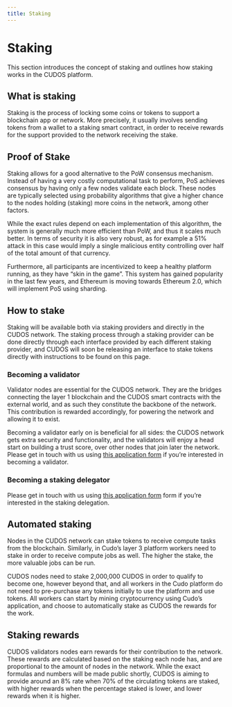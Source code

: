 ```yaml
---
title: Staking
---
```


# Staking

This section introduces the concept of staking and outlines how staking works in the CUDOS platform.

## What is staking

Staking is the process of locking some coins or tokens to support a blockchain app or network. More precisely, it usually involves sending tokens from a wallet to a staking smart contract, in order to receive rewards for the support provided to the network receiving the stake.

## Proof of Stake

Staking allows for a good alternative to the PoW consensus mechanism. Instead of having a very costly computational task to perform, PoS achieves consensus by having only a few nodes validate each block. These nodes are typically selected using probability algorithms that give a higher chance to the nodes holding (staking) more coins in the network, among other factors.

While the exact rules depend on each implementation of this algorithm, the system is generally much more efficient than PoW, and thus it scales much better. In terms of security it is also very robust, as for example a 51% attack in this case would imply a single malicious entity controlling over half of the total amount of that currency.

Furthermore, all participants are incentivized to keep a healthy platform running, as they have “skin in the game”. This system has gained popularity in the last few years, and Ethereum is moving towards Ethereum 2.0, which will implement PoS using sharding.

## How to stake

Staking will be available both via staking providers and directly in the CUDOS network. The staking process through a staking provider can be done directly through each interface provided by each different staking provider, and CUDOS will soon be releasing an interface to stake tokens directly with instructions to be found on this page.

### Becoming a validator

Validator nodes are essential for the CUDOS network. They are the bridges connecting the layer 1 blockchain and the CUDOS smart contracts with the external world, and as such they constitute the backbone of the network. This contribution is rewarded accordingly, for powering the network and allowing it to exist.

Becoming a validator early on is beneficial for all sides: the CUDOS network gets extra security and functionality, and the validators will enjoy a head start on building a trust score, over other nodes that join later the network. Please get in touch with us using [this application form](https://www.cudos.org/#contact-us) if you’re interested in becoming a validator.

### Becoming a staking delegator

Please get in touch with us using [this application form](https://www.cudos.org/#contact-us) form if you’re interested in the staking delegation.

## Automated staking

Nodes in the CUDOS network can stake tokens to receive compute tasks from the blockchain. Similarly, in Cudo’s layer 3 platform workers need to stake in order to receive compute jobs as well. The higher the stake, the more valuable jobs can be run.

CUDOS nodes need to stake 2,000,000 CUDOS in order to qualify to become one, however beyond that, and all workers in the Cudo platform do not need to pre-purchase any tokens initially to use the platform and use tokens. All workers can start by mining cryptocurrency using Cudo’s application, and choose to automatically stake as CUDOS the rewards for the work.

## Staking rewards

CUDOS validators nodes earn rewards for their contribution to the network. These rewards are calculated based on the staking each node has, and are proportional to the amount of nodes in the network. While the exact formulas and numbers will be made public shortly, CUDOS is aiming to provide around an 8% rate when 70% of the circulating tokens are staked, with higher rewards when the percentage staked is lower, and lower rewards when it is higher.